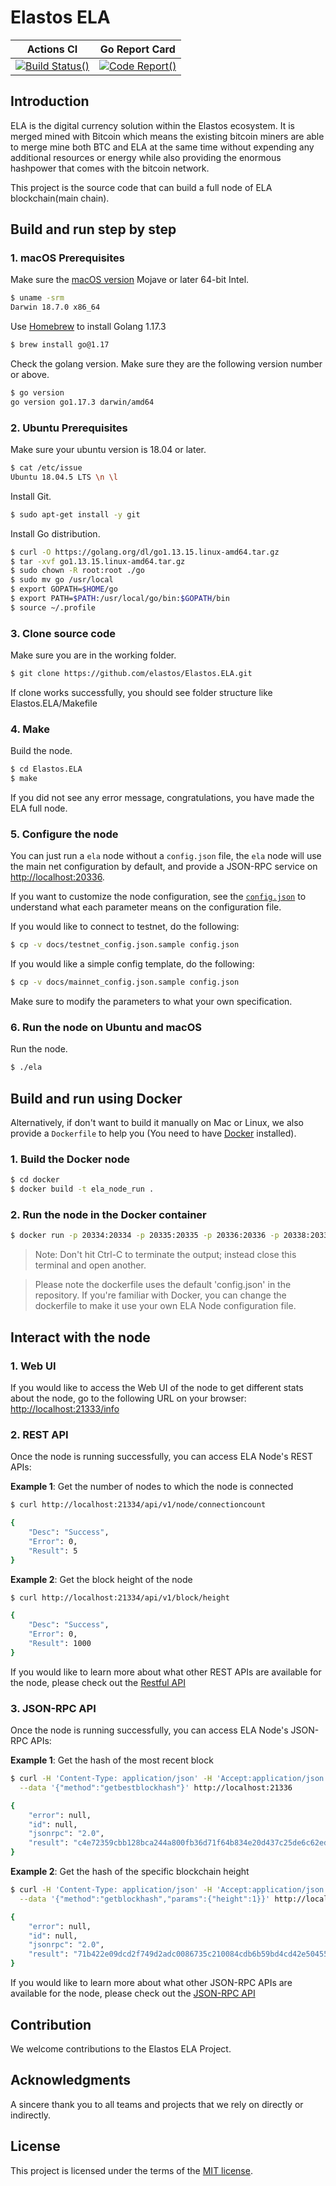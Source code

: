 Elastos ELA
===========
|Actions CI|Go Report Card|
|:-:|:-:|
|[![Build Status()](https://github.com/elastos/Elastos.ELA/workflows/Go/badge.svg?branch=release_v0.4.3)](https://github.com/elastos/Elastos.ELA/actions?query=branch:release_v0.4.3) |[![Code Report()](https://goreportcard.com/badge/github.com/elastos/Elastos.ELA)](https://goreportcard.com/report/github.com/elastos/Elastos.ELA)|

## Introduction

ELA is the digital currency solution within the Elastos ecosystem. It is merged mined with Bitcoin which means the existing bitcoin miners are able to merge mine both BTC and ELA at the same time without expending any additional resources or energy while also providing the enormous hashpower that comes with the bitcoin network.

This project is the source code that can build a full node of ELA blockchain(main chain).

## Build and run step by step

### 1. macOS Prerequisites

Make sure the [macOS version](https://en.wikipedia.org/wiki/MacOS#Release_history) Mojave or later 64-bit Intel.

```bash
$ uname -srm
Darwin 18.7.0 x86_64
```

Use [Homebrew](https://brew.sh/) to install Golang 1.17.3

```bash
$ brew install go@1.17
```

Check the golang version. Make sure they are the following version number or above.

```bash
$ go version
go version go1.17.3 darwin/amd64
```

### 2. Ubuntu Prerequisites

Make sure your ubuntu version is 18.04 or later.

```bash
$ cat /etc/issue
Ubuntu 18.04.5 LTS \n \l
```

Install Git.

```bash
$ sudo apt-get install -y git
```

Install Go distribution.

```bash
$ curl -O https://golang.org/dl/go1.13.15.linux-amd64.tar.gz
$ tar -xvf go1.13.15.linux-amd64.tar.gz
$ sudo chown -R root:root ./go
$ sudo mv go /usr/local
$ export GOPATH=$HOME/go
$ export PATH=$PATH:/usr/local/go/bin:$GOPATH/bin
$ source ~/.profile
```

### 3. Clone source code
Make sure you are in the working folder.
```bash
$ git clone https://github.com/elastos/Elastos.ELA.git
```

If clone works successfully, you should see folder structure like Elastos.ELA/Makefile

### 4. Make

Build the node.
```bash
$ cd Elastos.ELA
$ make
```

If you did not see any error message, congratulations, you have made the ELA full node.

### 5. Configure the node

You can just run a `ela` node without a `config.json` file, the `ela` node will use the main net configuration by default, and provide a JSON-RPC service on [http://localhost:20336](http://localhost:20336).

If you want to customize the node configuration, see the [`config.json`](./docs/config.json.md) to understand what each parameter means on the configuration file.

If you would like to connect to testnet, do the following:

```bash
$ cp -v docs/testnet_config.json.sample config.json
```

If you would like a simple config template, do the following:

```bash
$ cp -v docs/mainnet_config.json.sample config.json
```

Make sure to modify the parameters to what your own specification.

### 6. Run the node on Ubuntu and macOS

Run the node.
```bash
$ ./ela
```

## Build and run using Docker

Alternatively, if don't want to build it manually on Mac or Linux, we also provide a `Dockerfile` to help you (You need to have [Docker](https://www.docker.com/get-started) installed).

### 1. Build the Docker node

```bash
$ cd docker
$ docker build -t ela_node_run .
```

### 2. Run the node in the Docker container

```bash
$ docker run -p 20334:20334 -p 20335:20335 -p 20336:20336 -p 20338:20338 ela_node_run
```

> Note: Don't hit Ctrl-C to terminate the output; instead close this terminal and open another.

> Please note the dockerfile uses the default 'config.json' in the repository. If you're familiar with Docker, you can change the dockerfile to make it use your own ELA Node configuration file.

## Interact with the node

### 1. Web UI

If you would like to access the Web UI of the node to get different stats about the node, go to the following URL on your browser: [http://localhost:21333/info](http://localhost:21333/info)

### 2. REST API

Once the node is running successfully, you can access ELA Node's REST APIs:

**Example 1**: Get the number of nodes to which the node is connected

```bash
$ curl http://localhost:21334/api/v1/node/connectioncount
```
```bash
{
    "Desc": "Success",
    "Error": 0,
    "Result": 5
}
```
**Example 2**: Get the block height of the node

```bash
$ curl http://localhost:21334/api/v1/block/height
```
```bash
{
    "Desc": "Success",
    "Error": 0,
    "Result": 1000
}
```

If you would like to learn more about what other REST APIs are available for the node, please check out the [Restful API](docs/Restful_API.md)

### 3. JSON-RPC API

Once the node is running successfully, you can access ELA Node's JSON-RPC APIs:

**Example 1**: Get the hash of the most recent block

```bash
$ curl -H 'Content-Type: application/json' -H 'Accept:application/json' \
  --data '{"method":"getbestblockhash"}' http://localhost:21336
```
```bash
{
    "error": null,
    "id": null,
    "jsonrpc": "2.0",
    "result": "c4e72359cbb128bca244a800fb36d71f64b834e20d437c25de6c62edc46196c7"
}
```

**Example 2**: Get the hash of the specific blockchain height

```bash
$ curl -H 'Content-Type: application/json' -H 'Accept:application/json' \
  --data '{"method":"getblockhash","params":{"height":1}}' http://localhost:21336
```
```bash
{
    "error": null,
    "id": null,
    "jsonrpc": "2.0",
    "result": "71b422e09dcd2f749d2adc0086735c210084cdb6b59bd4cd42e50455d024a662"
}
```

If you would like to learn more about what other JSON-RPC APIs are available for the node, please check out the [JSON-RPC API](docs/jsonrpc_apis.md)

## Contribution

We welcome contributions to the Elastos ELA Project.

## Acknowledgments

A sincere thank you to all teams and projects that we rely on directly or indirectly.

## License

This project is licensed under the terms of the [MIT license](https://github.com/elastos/Elastos.ELA/blob/master/LICENSE).
